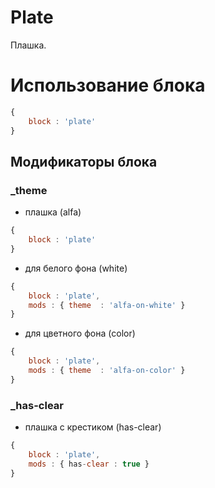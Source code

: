 # Plate

Плашка.

# Использование блока

``` js
{
    block : 'plate'
}
```

## Модификаторы блока

### _theme

- плашка (alfa)

``` js
{
    block : 'plate'
}
```

- для белого фона (white)

``` js
{
    block : 'plate',
    mods : { theme  : 'alfa-on-white' }
}
```

- для цветного фона (color)

``` js
{
    block : 'plate',
    mods : { theme  : 'alfa-on-color' }
}
```

### _has-clear

- плашка с крестиком (has-clear)

``` js
{
    block : 'plate',
    mods : { has-clear : true }
}
```
